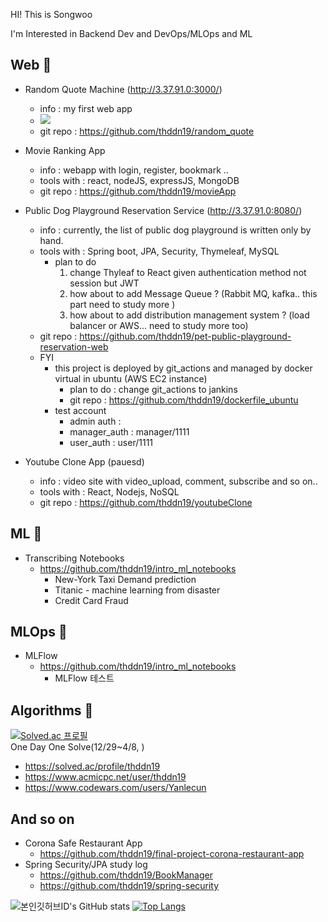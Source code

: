 HI! This is Songwoo

I'm Interested in Backend Dev and DevOps/MLOps and ML


Web 🐥
- 
- Random Quote Machine  (http://3.37.91.0:3000/)
  - info : my first web app
  - <img src="https://img.shields.io/badge/React-20232A?style=for-the-badge&logo=react&logoColor=61DAFB"/>
  - git repo : https://github.com/thddn19/random_quote
  
- Movie Ranking App<br>
  - info : webapp with login, register, bookmark ..
  - tools with : react, nodeJS, expressJS, MongoDB
  - git repo : https://github.com/thddn19/movieApp 

 
- Public Dog Playground Reservation Service (http://3.37.91.0:8080/)
  - info : currently, the list of public dog playground is written only by hand.
  - tools with : Spring boot, JPA, Security, Thymeleaf, MySQL
    - plan to do
      1. change Thyleaf to React given authentication method not session but JWT
      2. how about to add Message Queue ? (Rabbit MQ, kafka.. this part need to study more )
      3. how about to add distribution management system ? (load balancer or AWS... need to study more too)
  - git repo : https://github.com/thddn19/pet-public-playground-reservation-web
  - FYI
    - this project is deployed by git_actions and managed by docker virtual in ubuntu (AWS EC2 instance)
      - plan to do : change git_actions to jankins 
      - git repo : https://github.com/thddn19/dockerfile_ubuntu
    - test account
      - admin auth : 
      - manager_auth : manager/1111
      - user_auth : user/1111

 - Youtube Clone App (pauesd)
   - info : video site with video_upload, comment, subscribe and so on..
   - tools with : React, Nodejs, NoSQL
   - git repo : https://github.com/thddn19/youtubeClone

ML 🐣
- 
- Transcribing Notebooks
  - https://github.com/thddn19/intro_ml_notebooks
    - New-York Taxi Demand prediction 
    - Titanic - machine learning from disaster
    - Credit Card Fraud

MLOps 🐣
-
- MLFlow
  - https://github.com/thddn19/intro_ml_notebooks
    - MLFlow 테스트

Algorithms 🐣
-
[![Solved.ac 프로필](http://mazassumnida.wtf/api/v2/generate_badge?boj=thddn19)](https://solved.ac/thddn19) <br>
One Day One Solve(12/29~4/8, )
- https://solved.ac/profile/thddn19
- https://www.acmicpc.net/user/thddn19
- https://www.codewars.com/users/Yanlecun

And so on
-
- Corona Safe Restaurant App
  - https://github.com/thddn19/final-project-corona-restaurant-app
- Spring Security/JPA study log
  - https://github.com/thddn19/BookManager
  - https://github.com/thddn19/spring-security

![본인깃허브ID's GitHub stats](https://github-readme-stats.vercel.app/api?username=thddn19&show_icons=true&theme=dark)
[![Top Langs](https://github-readme-stats.vercel.app/api/top-langs/?username=thddn19&layout=compact&theme=dark&langs_count=8)](https://github.com/yanlecun/github-readme-stats)
